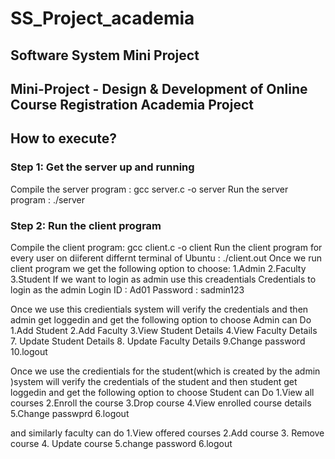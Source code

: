 # SS_Project_academia
## Software System Mini Project
## Mini-Project - **Design & Development of Online Course Registration Academia Project**
## How to execute?
### **Step 1**: Get the server up and running
Compile the server program : gcc server.c -o server
Run the server program : ./server

### **Step 2**: Run the client program
Compile the client program: gcc client.c -o client
Run the client program for every user on diiferent differnt terminal of Ubuntu : ./client.out
Once we run client program we get the following option to choose:
 1.Admin
 2.Faculty
 3.Student
If we want to login as admin use this creadentials
Credentials to login as the admin
Login ID : Ad01
Password : sadmin123

Once we use this credientials system will verify the credentials and then admin get loggedin and get the following option to choose
Admin can Do
1.Add Student
2.Add Faculty
3.View Student Details
4.View Faculty Details
7. Update Student Details
8. Update Faculty Details
9.Change password
10.logout


Once we use the credientials for the student(which is created by the admin )system will verify the credentials of the student and then student get loggedin and get the following option to choose
Student can Do
1.View all courses
2.Enroll the course
3.Drop course
4.View enrolled course details
5.Change passwprd
6.logout 

and similarly faculty can do
1.View offered courses
2.Add course
3. Remove course
4. Update course
5.change password
6.logout








